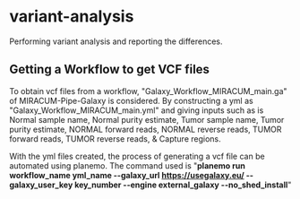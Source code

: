# variant-analysis
Performing variant analysis and reporting the differences.

## Getting a Workflow to get VCF files
To obtain vcf files from a workflow, "Galaxy_Workflow_MIRACUM_main.ga" of MIRACUM-Pipe-Galaxy is considered. By constructing a yml as "Galaxy_Workflow_MIRACUM_main.yml" and giving inputs such as is Normal sample name, Normal purity estimate, Tumor sample name, Tumor purity estimate, NORMAL forward reads, NORMAL reverse reads, TUMOR forward reads, TUMOR reverse reads, & Capture regions. 

With the yml files created, the process of generating a vcf file can be automated using planemo. The command used is "**planemo run workflow_name yml_name --galaxy_url https://usegalaxy.eu/ --galaxy_user_key key_number --engine external_galaxy --no_shed_install**"
